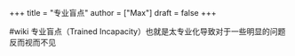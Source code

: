 +++
title = "专业盲点"
author = ["Max"]
draft = false
+++

\#wiki
专业盲点（Trained Incapacity）也就是太专业化导致对于一些明显的问题反而视而不见
